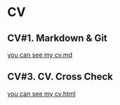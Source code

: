 # CV
## CV\#1. Markdown & Git
[you can see my cv.md](https://vladimir0646.github.io/rsschool-cv/cv)
## CV\#3. CV. Cross Check
[you can see my cv.html](https://vladimir0646.github.io/rsschool-cv/)